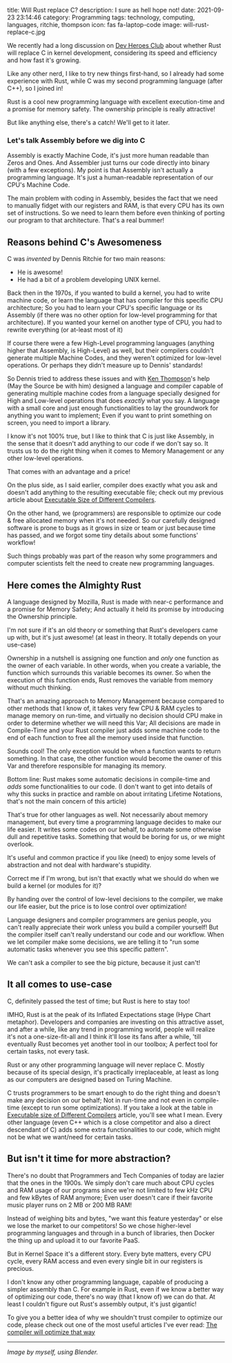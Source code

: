 title: Will Rust replace C?
description: I sure as hell hope not!
date: 2021-09-23 23:14:46
category: Programming
tags: technology, computing, languages, ritchie, thompson
icon: fas fa-laptop-code
image: will-rust-replace-c.jpg


We recently had a long discussion on [Dev Heroes Club](https://devheroes.club/t/rust-c/5152/) about whether Rust will replace C in kernel development, considering its speed and efficiency and how fast it's growing.

Like any other nerd, I like to try new things first-hand, so I already had some experience with Rust, while C was my second programming language (after C++), so I joined in!

Rust is a cool new programming language with excellent execution-time and a promise for memory safety. The ownership principle is really attractive!

But like anything else, there's a catch! We'll get to it later.


### Let's talk Assembly before we dig into C
Assembly is exactly Machine Code, it's just more human readable than Zeros and Ones. And Assembler just turns our code directly into binary (with a few exceptions). My point is that Assembly isn't actually a programming language. It's just a human-readable representation of our CPU's Machine Code.

The main problem with coding in Assembly, besides the fact that we need to manually fidget with our registers and RAM, is that every CPU has its own set of instructions. So we need to learn them before even thinking of porting our program to that architecture. That's a real bummer!


## Reasons behind C's Awesomeness
C was *invented* by Dennis Ritchie for two main reasons:

* He is awesome!
* He had a bit of a problem developing UNIX kernel.

Back then in the 1970s, if you wanted to build a kernel, you had to write machine code, or learn the language that has compiler for this specific CPU architecture; So you had to learn your CPU's specific language or its Assembly (if there was no other option for low-level programming for that architecture). If you wanted your kernel on another type of CPU, you had to rewrite everything (or at-least most of it)

If course there were a few High-Level programming languages (anything higher that Assembly, is High-Level) as well, but their compilers couldn't generate multiple Machine Codes, and they weren't optimized for low-level operations. Or perhaps they didn't measure up to Dennis' standards!

So Dennis tried to address these issues and with [Ken Thompson](/pages/jedi-order.html)'s help (May the Source be with him) designed a language and compiler capable of generating multiple machine codes from a language specially designed for High and Low-level operations that does *exactly* what you say. A language with a small core and just enough functionalities to lay the groundwork for anything you want to implement; Even if you want to print something on screen, you need to import a library.

I know it's not 100% true, but I like to think that C is just like Assembly, in the sense that it doesn't add anything to our code if we don't say so. It trusts us to do the right thing when it comes to Memory Management or any other low-level operations.

That comes with an advantage and a price!

On the plus side, as I said earlier, compiler does exactly what you ask and doesn't add anything to the resulting executable file; check out my previous article about [Executable Size of Different Compilers](/executable-size-of-different-compilers.html).

On the other hand, we (programmers) are responsible to optimize our code & free allocated memory when it's not needed. So our carefully designed software is prone to bugs as it grows in size or team or just because time has passed, and we forgot some tiny details about some functions' workflow!

Such things probably was part of the reason why some programmers and computer scientists felt the need to create new programming languages.


## Here comes the Almighty Rust
A language designed by Mozilla, Rust is made with near-c performance and a promise for Memory Safety; And actually it held its promise by introducing the Ownership principle.

I'm not sure if it's an old theory or something that Rust's developers came up with, but it's just awesome! (at least in theory. It totally depends on your use-case)

Ownership in a nutshell is assigning one function and _only_ one function as the owner of each variable. In other words, when you create a variable, the function which surrounds this variable becomes its owner. So when the execution of this function ends, Rust removes the variable from memory without much thinking.

That's an amazing approach to Memory Management because compared to other methods that I know of, it takes very few CPU & RAM cycles to manage memory on run-time, and virtually no decision should CPU make in order to determine whether we will need this Var; All decisions are made in Compile-Time and your Rust compiler just adds some machine code to the end of each function to free all the memory used inside that function.

Sounds cool! The only exception would be when a function wants to return something. In that case, the other function would become the owner of this Var and therefore responsible for managing its memory.

Bottom line: Rust makes some automatic decisions in compile-time and _adds_ some functionalities to our code. (I don't want to get into details of why this sucks in practice and ramble on about irritating Lifetime Notations, that's not the main concern of this article)

That's true for other languages as well. Not necessarily about memory management, but every time a programming language decides to make our life easier. It writes some codes on our behalf, to automate some otherwise dull and repetitive tasks. Something that would be boring for us, or we might overlook.

It's useful and common practice if you like (need) to enjoy some levels of abstraction and not deal with hardware's stupidity.

Correct me if I'm wrong, but isn't that exactly what we should do when we build a kernel (or modules for it)?

By handing over the control of low-level decisions to the compiler, we make our life easier, but the price is to lose control over optimization!

Language designers and compiler programmers are genius people, you can't really appreciate their work unless you build a compiler yourself! But the compiler itself can't really understand our code and our workflow. When we let compiler make some decisions, we are telling it to "run some automatic tasks whenever you see this specific pattern".

We can't ask a compiler to see the big picture, because it just can't!


## It all comes to use-case
C, definitely passed the test of time; but Rust is here to stay too!

IMHO, Rust is at the peak of its Inflated Expectations stage (Hype Chart metaphor). Developers and companies are investing on this attractive asset, and after a while, like any trend in programming world, people will realize it's not a one-size-fit-all and I think it'll lose its fans after a while, 'till eventually Rust becomes yet another tool in our toolbox; A perfect tool for certain tasks, not every task.

Rust or any other programming language will never replace C. Mostly because of its special design, it's practically irreplaceable, at least as long as our computers are designed based on Turing Machine.

C trusts programmers to be smart enough to do the right thing and doesn't make any decision on our behalf; Not in run-time and not even in compile-time (except to run some optimizations). If you take a look at the table in [Executable size of Different Compilers](/executable-size-of-different-compilers.html) article, you'll see what I mean. Every other language (even C++ which is a close competitor and also a direct descendant of C) adds some extra functionalities to our code, which might not be what we want/need for certain tasks.


## But isn't it time for more abstraction?
There's no doubt that Programmers and Tech Companies of today are lazier that the ones in the 1900s. We simply don't care much about CPU cycles and RAM usage of our programs since we're not limited to few kHz CPU and few kBytes of RAM anymore; Even user doesn't care if their favorite music player runs on 2 MB or 200 MB RAM!

Instead of weighing bits and bytes, "we want this feature yesterday" or else we lose the market to our competitors! So we chose higher-level programming languages and through in a bunch of libraries, then Docker the thing up and upload it to our favorite PaaS.

But in Kernel Space it's a different story. Every byte matters, every CPU cycle, every RAM access and even every single bit in our registers is precious.

I don't know any other programming language, capable of producing a simpler assembly than C. For example in Rust, even if we know a better way of optimizing our code, there's no way (that I know of) we can do that. At least I couldn't figure out Rust's assembly output, it's just gigantic!

To give you a better idea of why we shouldn't trust compiler to optimize our code, please check out one of the most useful articles I've ever read: [The compiler will optimize that way](https://blog.royalsloth.eu/posts/the-compiler-will-optimize-that-away/)


---
*Image by myself, using Blender.*
